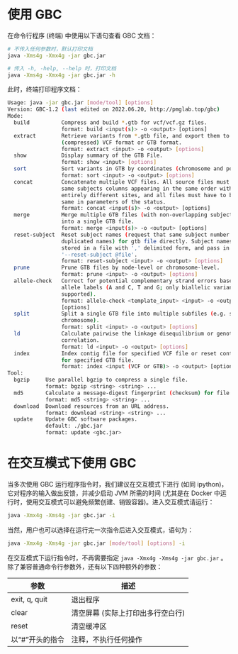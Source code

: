 # 使用 GBC

在命令行程序 (终端) 中使用以下语句查看 GBC 文档：

```bash
# 不传入任何参数时，默认打印文档
java -Xms4g -Xmx4g -jar gbc.jar

# 传入 -h, -help, --help 时，打印文档
java -Xms4g -Xmx4g -jar gbc.jar -h
```

此时，终端打印程序文档：

```bash
Usage: java -jar gbc.jar [mode/tool] [options]
Version: GBC-1.2 (last edited on 2022.06.20, http://pmglab.top/gbc)
Mode:
  build          Compress and build *.gtb for vcf/vcf.gz files.
                 format: build <input(s)> -o <output> [options]
  extract        Retrieve variants from *.gtb file, and export them to 
                 (compressed) VCF format or GTB format.
                 format: extract <input> -o <output> [options]
  show           Display summary of the GTB File.
                 format: show <input> [options]
  sort           Sort variants in GTB by coordinates (chromosome and position).
                 format: sort <input> -o <output> [options]
  concat         Concatenate multiple VCF files. All source files must have the 
                 same subjects columns appearing in the same order with 
                 entirely different sites, and all files must have to be the 
                 same in parameters of the status.
                 format: concat <input(s)> -o <output> [options]
  merge          Merge multiple GTB files (with non-overlapping subject sets) 
                 into a single GTB file.
                 format: merge <input(s)> -o <output> [options]
  reset-subject  Reset subject names (request that same subject number and no 
                 duplicated names) for gtb file directly. Subject names can be 
                 stored in a file with ',' delimited form, and pass in via 
                 '--reset-subject @file'.
                 format: reset-subject <input> -o <output> [options]
  prune          Prune GTB files by node-level or chromosome-level.
                 format: prune <input> -o <output> [options]
  allele-check   Correct for potential complementary strand errors based on 
                 allele labels (A and C, T and G; only biallelic variants are 
                 supported). 
                 format: allele-check <template_input> <input> -o <output> 
                 [options] 
  split          Split a single GTB file into multiple subfiles (e.g. split by 
                 chromosome). 
                 format: split <input> -o <output> [options]
  ld             Calculate pairwise the linkage disequilibrium or genotypic 
                 correlation. 
                 format: ld <input> -o <output> [options]
  index          Index contig file for specified VCF file or reset contig file 
                 for specified GTB file.
                 format: index <input (VCF or GTB)> -o <output> [options]
Tool:
  bgzip     Use parallel bgzip to compress a single file.
            format: bgzip <string> <string> ...
  md5       Calculate a message-digest fingerprint (checksum) for file.
            format: md5 <string> <string> ...
  download  Download resources from an URL address.
            format: download <string> <string> ...
  update    Update GBC software packages.
            default: ./gbc.jar
            format: update <gbc.jar>
```

# 在交互模式下使用 GBC

当多次使用 GBC 运行程序指令时，我们建议在交互模式下进行 (如同 ipython)，它对程序的输入做出反馈，并减少启动 JVM 所需的时间 (尤其是在 Docker 中运行时，使用交互模式可以避免频繁创建、销毁容器)。进入交互模式请运行：

```bash
java -Xmx4g -Xms4g -jar gbc.jar -i
```

当然，用户也可以选择在运行完一次指令后进入交互模式，语句为：

```bash
java -Xmx4g -Xms4g -jar gbc.jar [mode/tool] [options] -i
```

在交互模式下运行指令时，不再需要指定 `java -Xmx4g -Xms4g -jar gbc.jar` 。除了兼容普通命令行参数外，还有以下四种额外的参数：

| 参数            | 描述                              |
| --------------- | --------------------------------- |
| exit, q, quit   | 退出程序                          |
| clear           | 清空屏幕 (实际上打印出多行空白行) |
| reset           | 清空缓冲区                        |
| 以“#”开头的指令 | 注释，不执行任何操作              |

